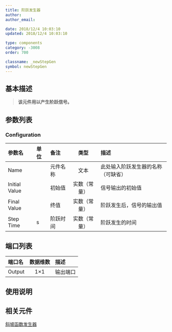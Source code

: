 ```yaml
---
title: 阶跃发生器
author: 
author_email:

date: 2018/12/4 10:03:10
updated: 2018/12/4 10:03:10

type: components
category: -3008
order: 700

classname: _newStepGen
symbol: newStepGen
---
```

## 基本描述


> **该元件用以产生阶跃信号。**

## 参数列表
### Configuration
| 参数名 | 单位 | 备注 | 类型 | 描述 |
| :--- | :--- | :--- | :--: | :--- |
| Name |  | 元件名称 | 文本 | 此处输入阶跃发生器的名称（可缺省） |
| Initial Value |  | 初始值 | 实数（常量） | 信号输出的初始值 |
| Final Value |  | 终值 | 实数（常量） | 阶跃发生后，信号的输出值 |
| Step Time | s | 阶跃时间 | 实数（常量） | 阶跃发生的时间 |


## 端口列表

| 端口名 | 数据维数 | 描述 |
| :--- | :--:  | :--- |
| Output | 1×1 |输出端口 |

## 使用说明



## 相关元件

[斜坡函数发生器](../RampGen/index.md)
